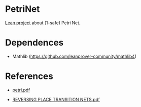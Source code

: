 # PetriNet
[Lean project](https://leanprover-community.github.io) about (1-safe) Petri Net.

# Dependences
* Mathlib (https://github.com/leanprover-community/mathlib4)

# References
* [petri.pdf](https://github.com/DanielDavalos93/PetriNet/files/12887479/petri.pdf)

* [REVERSING PLACE TRANSITION NETS.pdf](https://github.com/DanielDavalos93/PetriNet/files/12887482/REVERSING.PLACE.TRANSITION.NETS.pdf)

